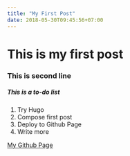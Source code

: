 ```yaml
---
title: "My First Post"
date: 2018-05-30T09:45:56+07:00
---
```


# This is my first post

### This is second line 

##### This is a to-do list

1. Try Hugo
2. Compose first post
3. Deploy to Github Page
4. Write more

[My Github Page](http://tnm0113.github.io/)